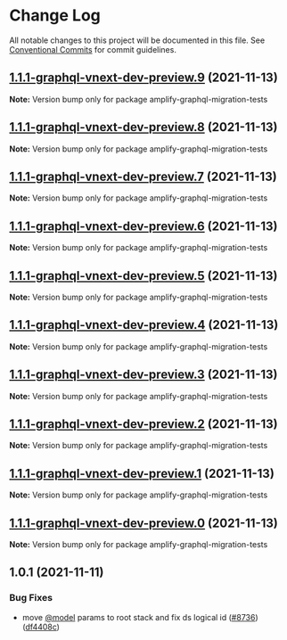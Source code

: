 # Change Log

All notable changes to this project will be documented in this file.
See [Conventional Commits](https://conventionalcommits.org) for commit guidelines.

## [1.1.1-graphql-vnext-dev-preview.9](https://github.com/aws-amplify/amplify-cli/compare/amplify-graphql-migration-tests@1.0.1...amplify-graphql-migration-tests@1.1.1-graphql-vnext-dev-preview.9) (2021-11-13)

**Note:** Version bump only for package amplify-graphql-migration-tests





## [1.1.1-graphql-vnext-dev-preview.8](https://github.com/aws-amplify/amplify-cli/compare/amplify-graphql-migration-tests@1.0.1...amplify-graphql-migration-tests@1.1.1-graphql-vnext-dev-preview.8) (2021-11-13)

**Note:** Version bump only for package amplify-graphql-migration-tests





## [1.1.1-graphql-vnext-dev-preview.7](https://github.com/aws-amplify/amplify-cli/compare/amplify-graphql-migration-tests@1.0.1...amplify-graphql-migration-tests@1.1.1-graphql-vnext-dev-preview.7) (2021-11-13)

**Note:** Version bump only for package amplify-graphql-migration-tests





## [1.1.1-graphql-vnext-dev-preview.6](https://github.com/aws-amplify/amplify-cli/compare/amplify-graphql-migration-tests@1.0.1...amplify-graphql-migration-tests@1.1.1-graphql-vnext-dev-preview.6) (2021-11-13)

**Note:** Version bump only for package amplify-graphql-migration-tests





## [1.1.1-graphql-vnext-dev-preview.5](https://github.com/aws-amplify/amplify-cli/compare/amplify-graphql-migration-tests@1.0.1...amplify-graphql-migration-tests@1.1.1-graphql-vnext-dev-preview.5) (2021-11-13)

**Note:** Version bump only for package amplify-graphql-migration-tests





## [1.1.1-graphql-vnext-dev-preview.4](https://github.com/aws-amplify/amplify-cli/compare/amplify-graphql-migration-tests@1.0.1...amplify-graphql-migration-tests@1.1.1-graphql-vnext-dev-preview.4) (2021-11-13)

**Note:** Version bump only for package amplify-graphql-migration-tests





## [1.1.1-graphql-vnext-dev-preview.3](https://github.com/aws-amplify/amplify-cli/compare/amplify-graphql-migration-tests@1.0.1...amplify-graphql-migration-tests@1.1.1-graphql-vnext-dev-preview.3) (2021-11-13)

**Note:** Version bump only for package amplify-graphql-migration-tests





## [1.1.1-graphql-vnext-dev-preview.2](https://github.com/aws-amplify/amplify-cli/compare/amplify-graphql-migration-tests@1.0.1...amplify-graphql-migration-tests@1.1.1-graphql-vnext-dev-preview.2) (2021-11-13)

**Note:** Version bump only for package amplify-graphql-migration-tests





## [1.1.1-graphql-vnext-dev-preview.1](https://github.com/aws-amplify/amplify-cli/compare/amplify-graphql-migration-tests@1.0.1...amplify-graphql-migration-tests@1.1.1-graphql-vnext-dev-preview.1) (2021-11-13)

**Note:** Version bump only for package amplify-graphql-migration-tests





## [1.1.1-graphql-vnext-dev-preview.0](https://github.com/aws-amplify/amplify-cli/compare/amplify-graphql-migration-tests@1.0.1...amplify-graphql-migration-tests@1.1.1-graphql-vnext-dev-preview.0) (2021-11-13)

**Note:** Version bump only for package amplify-graphql-migration-tests





## 1.0.1 (2021-11-11)


### Bug Fixes

* move [@model](https://github.com/model) params to root stack and fix ds logical id ([#8736](https://github.com/aws-amplify/amplify-cli/issues/8736)) ([df4408c](https://github.com/aws-amplify/amplify-cli/commit/df4408c4080949ddd638778df9ae20e763dd5824))
